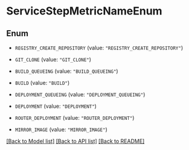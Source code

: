 # ServiceStepMetricNameEnum

## Enum


* `REGISTRY_CREATE_REPOSITORY` (value: `"REGISTRY_CREATE_REPOSITORY"`)

* `GIT_CLONE` (value: `"GIT_CLONE"`)

* `BUILD_QUEUEING` (value: `"BUILD_QUEUEING"`)

* `BUILD` (value: `"BUILD"`)

* `DEPLOYMENT_QUEUEING` (value: `"DEPLOYMENT_QUEUEING"`)

* `DEPLOYMENT` (value: `"DEPLOYMENT"`)

* `ROUTER_DEPLOYMENT` (value: `"ROUTER_DEPLOYMENT"`)

* `MIRROR_IMAGE` (value: `"MIRROR_IMAGE"`)


[[Back to Model list]](../README.md#documentation-for-models) [[Back to API list]](../README.md#documentation-for-api-endpoints) [[Back to README]](../README.md)


